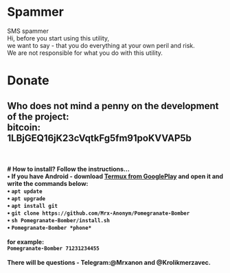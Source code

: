 # Spammer
SMS spammer<br>
Hi, before you start using this utility,<br>
we want to say - that you do everything at your own peril and risk.<br>
We are not responsible for what you do with this utility.<br>
# Donate
<b>Who does not mind a penny on the development of the project:</b><br>
<b>bitcoin: 1LBjGEQ16jK23cVqtkFg5fm91poKVVAP5b<b>
<br>
--------
<br>
<br>
# How to install?
<b>Follow the instructions...</b><br>
• If you have Android - download <a href="https://play.google.com/store/apps/details?id=com.termux&hl=ru">Termux from GooglePlay</a> and open it and write the commands below:<br>
• <code>apt update</code><br>
• <code>apt upgrade</code><br>
• <code>apt install git</code><br>
• <code>git clone https://github.com/Mrx-Anonym/Pomegranate-Bomber</code><br>
• <code>sh Pomegranate-Bomber/install.sh</code><br>
• <code>Pomegranate-Bomber *phone*</code><br>
<br>
<b>for example:</b><br>
<code>Pomegranate-Bomber 71231234455</code><br><br>
There will be questions - Telegram:@Mrxanon and @Krolikmerzavec.<br>
<br><br>

